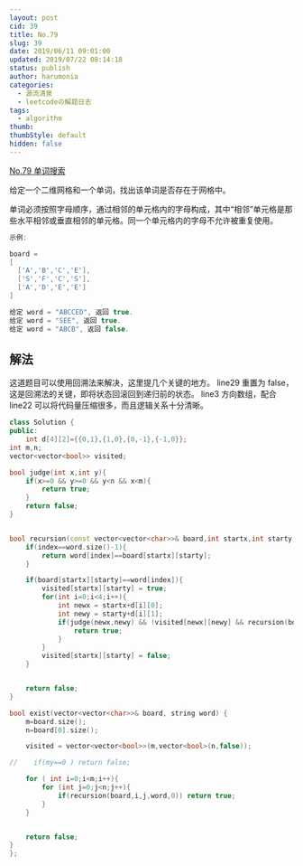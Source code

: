 ```yaml
---
layout: post
cid: 39
title: No.79
slug: 39
date: 2019/06/11 09:01:00
updated: 2019/07/22 08:14:18
status: publish
author: harumonia
categories:
  - 源流清泉
  - leetcodeの解题日志
tags:
  - algorithm
thumb:
thumbStyle: default
hidden: false
---
```


[No.79 单词搜索](https://leetcode-cn.com/problems/word-search)

给定一个二维网格和一个单词，找出该单词是否存在于网格中。

单词必须按照字母顺序，通过相邻的单元格内的字母构成，其中“相邻”单元格是那些水平相邻或垂直相邻的单元格。同一个单元格内的字母不允许被重复使用。

<!-- more -->

```cpp
示例:

board =
[
  ['A','B','C','E'],
  ['S','F','C','S'],
  ['A','D','E','E']
]

给定 word = "ABCCED", 返回 true.
给定 word = "SEE", 返回 true.
给定 word = "ABCB", 返回 false.
```

## 解法

这道题目可以使用回溯法来解决，这里提几个关键的地方。
line29 重置为 false，这是回溯法的关键，即将状态回滚回到递归前的状态。
line3 方向数组，配合 line22 可以将代码量压缩很多，而且逻辑关系十分清晰。

```cpp
class Solution {
public:
    int d[4][2]={{0,1},{1,0},{0,-1},{-1,0}};
int m,n;
vector<vector<bool>> visited;

bool judge(int x,int y){
    if(x>=0 && y>=0 && y<n && x<m){
        return true;
    }
    return false;
}


bool recursion(const vector<vector<char>>& board,int startx,int starty,const string& word,int index){
    if(index==word.size()-1){
        return word[index]==board[startx][starty];
    }

    if(board[startx][starty]==word[index]){
        visited[startx][starty] = true;
        for(int i=0;i<4;i++){
            int newx = startx+d[i][0];
            int newy = starty+d[i][1];
            if(judge(newx,newy) && !visited[newx][newy] && recursion(board,newx,newy,word,index+1) ){
                return true;
            }
        }
        visited[startx][starty] = false;
    }


    return false;
}

bool exist(vector<vector<char>>& board, string word) {
    m=board.size();
    n=board[0].size();

    visited = vector<vector<bool>>(m,vector<bool>(n,false));

//    if(my==0 ) return false;

    for ( int i=0;i<m;i++){
        for (int j=0;j<n;j++){
            if(recursion(board,i,j,word,0)) return true;
        }
    }


    return false;
}
};
```
